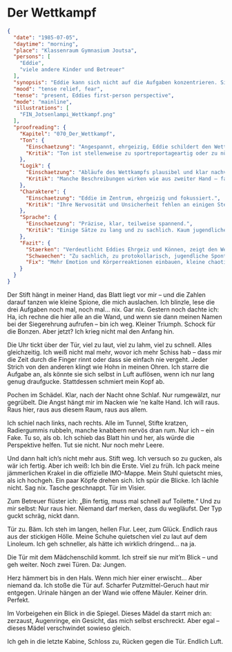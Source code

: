 # Der Wettkampf

```json
{
  "date": "1985-07-05",
  "daytime": "morning",
  "place": "Klassenraum Gymnasium Joutsa",
  "persons": [
    "Eddie",
    "viele andere Kinder und Betreuer"
  ],
  "synopsis": "Eddie kann sich nicht auf die Aufgaben konzentrieren. Sie ist die erste, den den Raum Richtung Toilette verläßt",
  "mood": "tense relief, fear",
  "tense": "present, Eddies first-person perspective",
  "mode": "mainline",
  "illustrations": [
    "FIN_Jotsenlampi_Wettkampf.png"
  ],
  "proofreading": {
    "Kapitel": "070_Der_Wettkampf",
    "Ton": {
      "Einschaetzung": "Angespannt, ehrgeizig, Eddie schildert den Wettbewerb mit Ernst und Konzentration.",
      "Kritik": "Ton ist stellenweise zu sportreportageartig oder zu nüchtern. Eddies jugendliche Stimme geht in der Strenge teilweise verloren."
    },
    "Logik": {
      "Einschaetzung": "Abläufe des Wettkampfs plausibel und klar nachvollziehbar.",
      "Kritik": "Manche Beschreibungen wirken wie aus zweiter Hand – fast protokollarisch. Mehr subjektive Eindrücke (Hitze, Müdigkeit, Frust) wären realistischer."
    },
    "Charaktere": {
      "Einschaetzung": "Eddie im Zentrum, ehrgeizig und fokussiert.",
      "Kritik": "Ihre Nervosität und Unsicherheit fehlen an einigen Stellen. Nebenfiguren (Mitstreiter, Aufsicht) bleiben blass und funktional."
    },
    "Sprache": {
      "Einschaetzung": "Präzise, klar, teilweise spannend.",
      "Kritik": "Einige Sätze zu lang und zu sachlich. Kaum jugendliche Einwürfe oder Humor, Sprache dadurch zu glatt."
    },
    "Fazit": {
      "Staerken": "Verdeutlicht Eddies Ehrgeiz und Können, zeigt den Wettkampf als dramatischen Moment.",
      "Schwaechen": "Zu sachlich, zu protokollarisch, jugendliche Spontaneität fehlt.",
      "Fix": "Mehr Emotion und Körperreaktionen einbauen, kleine chaotische Gedanken zulassen, Nebenfiguren lebendiger zeichnen."
    }
  }
}
```

Der Stift hängt in meiner Hand, das Blatt liegt vor mir – und die Zahlen darauf
tanzen wie kleine Spione, die mich auslachen. Ich blinzle, lese die drei
Aufgaben noch mal, noch mal… nix. Gar nix. Gestern noch dachte ich: Ha, ich
rechne die hier alle an die Wand, und wenn sie dann meinen Namen bei der
Siegerehrung aufrufen – bin ich weg. Kleiner Triumph. Schock für die Bonzen.
Aber jetzt? Ich krieg nicht mal den Anfang hin.

Die Uhr tickt über der Tür, viel zu laut, viel zu lahm, viel zu schnell. Alles
gleichzeitig. Ich weiß nicht mal mehr, wovor ich mehr Schiss hab – dass mir die
Zeit durch die Finger rinnt oder dass sie einfach nie vergeht. Jeder Strich von
den anderen klingt wie Hohn in meinen Ohren. Ich starre die Aufgabe an, als
könnte sie sich selbst in Luft auflösen, wenn ich nur lang genug draufgucke.
Stattdessen schmiert mein Kopf ab.

Pochen im Schädel. Klar, nach der Nacht ohne Schlaf. Nur rumgewälzt, nur
gegrübelt. Die Angst hängt mir im Nacken wie ’ne kalte Hand. Ich will raus. Raus
hier, raus aus diesem Raum, raus aus allem.

Ich schiel nach links, nach rechts. Alle im Tunnel, Stifte kratzen, Radiergummis
rubbeln, manche knabbern nervös dran rum. Nur ich – ein Fake. Tu so, als ob. Ich
schieb das Blatt hin und her, als würde die Perspektive helfen. Tut sie nicht.
Nur noch mehr Leere.

Und dann halt ich’s nicht mehr aus. Stift weg. Ich versuch so zu gucken, als wär
ich fertig. Aber ich weiß: Ich bin die Erste. Viel zu früh. Ich pack meine
jämmerlichen Krakel in die offizielle IMO-Mappe. Mein Stuhl quietscht mies, als
ich hochgeh. Ein paar Köpfe drehen sich. Ich spür die Blicke. Ich lächle nicht.
Sag nix. Tasche geschnappt. Tür im Visier.

Zum Betreuer flüster ich: „Bin fertig, muss mal schnell auf Toilette.“ Und zu
mir selbst: Nur raus hier. Niemand darf merken, dass du wegläufst. Der Typ guckt
schräg, nickt dann.

Tür zu. Bäm. Ich steh im langen, hellen Flur. Leer, zum Glück. Endlich raus aus
der stickigen Hölle. Meine Schuhe quietschen viel zu laut auf dem Linoleum. Ich
geh schneller, als hätte ich wirklich dringend… na ja.

Die Tür mit dem Mädchenschild kommt. Ich streif sie nur mit’m Blick – und geh
weiter. Noch zwei Türen. Da: Jungen.

Herz hämmert bis in den Hals. Wenn mich hier einer erwischt… Aber niemand da.
Ich stoße die Tür auf. Scharfer Putzmittel-Geruch haut mir entgegen. Urinale
hängen an der Wand wie offene Mäuler. Keiner drin. Perfekt.

Im Vorbeigehen ein Blick in die Spiegel. Dieses Mädel da starrt mich an:
zerzaust, Augenringe, ein Gesicht, das mich selbst erschreckt. Aber egal –
dieses Mädel verschwindet sowieso gleich.

Ich geh in die letzte Kabine, Schloss zu, Rücken gegen die Tür. Endlich Luft.
